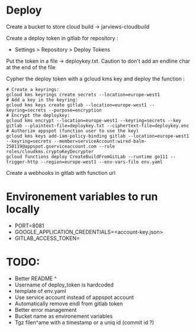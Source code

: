 
# Deploy

Create a bucket to store cloud build -> jarviews-cloudbuild

Create a deploy token in gitlab for repository :
- Settings > Repository > Deploy Tokens

Put the token in a file -> deploykey.txt. Caution to don't add an endline char at the end of the file

Cypher the deploy token with a gcloud kms key and deploy the function :

```
# Create a keyrings:
gcloud kms keyrings create secrets --location=europe-west1
# Add a key in the keyring:
gcloud kms keys create gitlab --location=europe-west1 --keyring=secrets --purpose=encryption
# Encrypt the deploykey:
gcloud kms encrypt --location=europe-west1 --keyring=secrets --key gitlab --plaintext-file=deploykey.txt --ciphertext-file=deploykey.enc
# Authorize appspot (function user to use the key)
gcloud kms keys add-iam-policy-binding gitlab --location=europe-west1 --keyring=secrets --member=serviceAccount:wired-balm-258119@appspot.gserviceaccount.com --role roles/cloudkms.cryptoKeyDecrypter
gcloud functions deploy CreateBuildFromGitLab --runtime go111 --trigger-http --region=europe-west1 --env-vars-file env.yaml
```

Create a webhooks in gitlab with function url

# Environement variables to run locally 

- PORT=8081
- GOOGLE_APPLICATION_CREDENTIALS=<account-key.json>
- GITLAB_ACCESS_TOKEN=<access-token-cypher>

# TODO:

- Better README ^
- Username of deploy_token is hardcoded
- template of env.yaml
- Use service account instead of appspot account
- Automatically remove endl from gitlab token
- Better error management
- Bucket name as environement variables
- Tgz filen^ame with a timestamp or a uniq id (commit id ?)
